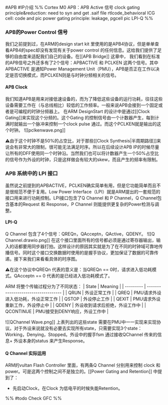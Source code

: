 #APB #IP介绍 
%%
Cortex M0 APB：APB Active 信号
clock gating
	principle&reduction: need to syn and get .saif file
	rtlcode_behavioral ICG cell: code and pic
power gating
	principle: leakage, pgcell pic
LPI-Q 
%%

### APB的Power Control 信号
我们之前提到过，在ARM的design start kit 里使用的是APB4协议，但是单单查看APB4的spec却没有发现有关于power control 的任何信息。这给我们提供了足够的自由度来适配我们自己的设备。在[[APB Bridge]] 这章中， 我们看到在标准的APB信号之外还多有了2个信号：APBACTIVE 和 PCLKEN 这两个信号。其中APBACTIVE 是通知Power Management Unit（PMU），APB是否正在工作以决定是否切换模式，而PCLKEN则是与时钟分频相关的信号。

#### APB Clock
我们知道APB是用来对接低速设备的，而为了降低这些设备的运行功耗，往往这些设备需要工作在（与总线相比）较低的工作频率。一般来说APB会接到一个固定或者是可编程的时钟分频器上。 在ARM DesignStart 的设计中是通过[[Clock Gating]]来实现这个分频的。这个Gating 的控制信号由一个计数器产生，每到计满时就输出一个脉冲来控制一个clock pulse 通过。而这个PCLKEN就是输出的这个时钟。
![[pclkenwave.png]]

⚠️由于这个时钟不是50%的占空比，对于那些[[Clock Synthesis|半周期路径]]来说会有非常大的限制，很可能无法满足时序。所以在后续设计APB IP的时候尽量让所有的DFF使用同一个时钟沿。当然我们也可以将计数器产生一个50%占空比的信号作为外设的时钟，只是这样做会有较大的skew，而且产生的频率有限制。

### APB 系统中的 LPI 接口
虽然说之前提到的APBACTIVE，PCLKEN确实简单有用，但是它功能简单而且不是很规范不便于复用。Low Power Interface（LPI）就是ARM提出的一套规范的接口用来进行功耗控制。LPI接口包含了Q Channel 和 P Channel，Q Channel包含基本的Request 和 Response，P Channel 则能提供更复杂的Power检测与调整。


#### LPI-Q
Q Channel 包含了4个信号：QREQn，QAcceptn，QActive，QDENY。
![[Q Channel.drawio.png]]
在这个接口里面所有的信号都必须是通过寄存器输出，输入的话都要用同步器打拍。这样设计的原因其实就是为了在不同的时钟域可靠地传播信号。同时这个接口交换数据时使用的是握手协议，更加保证了数据的可靠传递。接下来我们来看看具体的时序图。

⚠️在这个协议中QREQn 代表的意义是：当QREQn == 0时，请求进入低功耗模式。QAcceptn == 0 代表的是已经进入低功耗模式了。

ARM 将整个传输过程分为了不同状态：
| State     | Meaning                             |
| --------- | ----------------------------------- |
| QRUN      | 外设正常工作                        |
| QREQ      | PMU请求外设进入低功耗，外设正常工作 |
| QSTOP     | 外设停止工作                        |
| QEXIT     | PMU请求外设重新工作，外设停止中     |
| QDENY     | 外设收到请求后拒绝，外设工作中      |
| QCONTINUE | PMU接受到DENY响应，外设工作中       |

![[QChannel Wave.png]]
上表列出的这些state 需要在PMU中一一实现来实现协议。对于外设来说就没有必要去实现所有state，只需要实现3个state：Working，Denying，Stopped。外设中的握手fsm 通过接收QChannel 传来的信息+ 外设本身的status 来产生Response。

#### Q Channel 实际运用
ARM的vultan Flash Controller 里面，有两条Q Channel 分别用来控制 clock 和 power。可是这两个控制之间不是独立的。[[Power Gating and Retention]] 中提到了：
+ 先启动Clock，在Clock 为低电平的时候失能Retention。

%% #todo Check GFC %% 